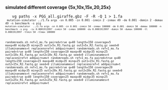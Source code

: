 <strong>simulated different coverage {5x,10x,15x,20,25x}</strong>
<p>
<code>   vg paths -x PGG_all.giraffe.gbz -F -R -Q 1 > 1.fa<code>
<code> mutation-simulator ../1.fa args -sn 0.005 -in 0.001 -inmin 2 -inmax 49 -de 0.001 -demin 2 -demax 49 -n benchmark -s pig<code>
mutation-simulator  ../1.fa args -sn 0.005 -in 0.001 -inmin 50 -inmax 100000 -de 0.001 -demin 50 -demax 100000 -n benchmark -s pig  -iv 0.0001913997 -ivmin 50 -ivmax 100000 -du 0.0001913997 -dumin 50 -dumax 100000 -tl 0.0001913997 -tlmin 50 -tlmax 100000

randomreads.sh ref=1_ms.fa paired=true q=40 length=150 coverage=5 maxq=40 midq=35 minq=25 out1=5x_R1.fastq.gz out2=5x_R2.fastq.gz seed=0 illuminanames=t replacenoref=t addpairnum=t
randomreads.sh ref=1_ms.fa paired=true q=40 length=150 coverage=10 maxq=40 midq=35 minq=25 out1=10x_R1.fastq.gz out2=10x_R2.fastq.gz seed=0 illuminanames=t replacenoref=t addpairnum=t
randomreads.sh ref=1_ms.fa paired=true q=40 length=150 coverage=15 maxq=40 midq=35 minq=25 out1=15x_R1.fastq.gz out2=15x_R2.fastq.gz seed=0 illuminanames=t replacenoref=t addpairnum=t
randomreads.sh ref=1_ms.fa paired=true q=40 length=150 coverage=20 maxq=40 midq=35 minq=25 out1=20x_R1.fastq.gz out2=20x_R2.fastq.gz seed=0 illuminanames=t replacenoref=t addpairnum=t
randomreads.sh ref=1_ms.fa paired=true q=40 length=150 coverage=25 maxq=40 midq=35 minq=25 out1=25x_R1.fastq.gz out2=25x_R2.fastq.gz seed=0 illuminanames=t replacenoref=t addpairnum=t


